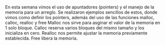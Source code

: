 En esta semana vimos el uso de apuntadores (pointers) y el manejo de la memoria para un arreglo.
Se realizaron ejemplos sencillos de estos, donde vimos como definir los pointers, además del uso de las funciones malloc, calloc, realloc y free
Malloc nos sirve para asginar el valor de la memoria en 1 solo bloque.
Calloc reserva varios bloques del mismo tamaño y los inicializa en cero.
Realloc nos permite ajustar la memoria previamente establecida.
Free libera la memoria.
